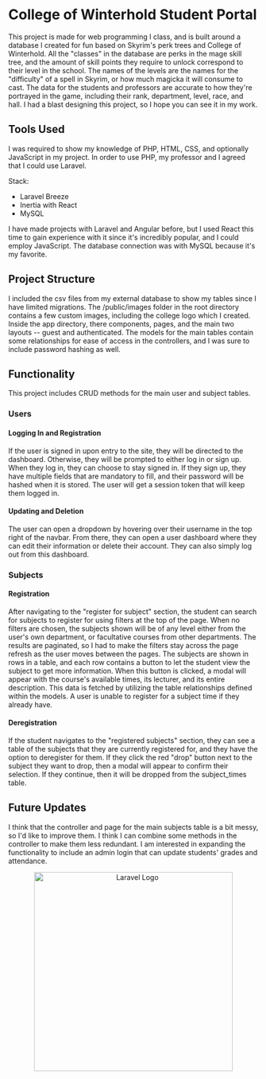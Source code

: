 <h1>College of Winterhold Student Portal</h1>
<p>
  This project is made for web programming I class, and is built around a database I created for fun based on Skyrim's perk trees and College of Winterhold. All the "classes" in the 
  database are perks in the mage skill tree, and the amount of skill points they require to unlock correspond to their level in the school. The names of the levels are the names for 
  the "difficulty" of a spell in Skyrim, or how much magicka it will consume to cast. The data for the students and professors are accurate to how they're portrayed in the game, 
  including their rank, department, level, race, and hall. I had a blast designing this project, so I hope you can see it in my work.
</p>

<h2>Tools Used</h2>
<p>I was required to show my knowledge of PHP, HTML, CSS, and optionally JavaScript in my project. In order to use PHP, my professor and I agreed that I could use Laravel.</p>
<p>Stack:</p>
<ul>
  <li>Laravel Breeze</li>
  <li>Inertia with React</li>
  <li>MySQL</li>
</ul>
<p>
  I have made projects with Laravel and Angular before, but I used React this time to gain experience with it since it's incredibly popular, and I could employ JavaScript. 
  The database connection was with MySQL because it's my favorite.
</p>

<h2>Project Structure</h2>
<p>
  I included the csv files from my external database to show my tables since I have limited migrations. The /public/images folder in the root directory contains a few custom images, including the 
  college logo which I created. Inside the app directory, there components, pages, and the main two layouts -- guest and authenticated. The models for the main tables contain some relationships for
  ease of access in the controllers, and I was sure to include password hashing as well.
</p>

<h2>Functionality</h2>
<p>This project includes CRUD methods for the main user and subject tables.</p>

<h3>Users</h3>
<h4>Logging In and Registration</h4>
<p>
  If the user is signed in upon entry to the site, they will be directed to the dashboard. Otherwise, they will be prompted to either log in or sign up. When they log in, they can choose to stay signed 
  in. If they sign up, they have multiple fields that are mandatory to fill, and their password will be hashed when it is stored. The user will get a session token that will keep them logged in.
</p>

<h4>Updating and Deletion</h4>
<p>
  The user can open a dropdown by hovering over their username in the top right of the navbar. From there, they can open a user dashboard where they can edit their information or 
  delete their account. They can also simply log out from this dashboard.
</p>

<h3>Subjects</h3>
<h4>Registration</h4>
<p>
  After navigating to the "register for subject" section, the student can search for subjects to register for using filters at the top of the page. When no filters are chosen, the subjects 
  shown will be of any level either from the user's own department, or facultative courses from other departments. The results are paginated, so I had to make the filters stay across the page 
  refresh as the user moves between the pages. The subjects are shown in rows in a table, and each row contains a button to let the student view the subject to get more information. When this 
  button is clicked, a modal will appear with the course's available times, its lecturer, and its entire description. This data is fetched by utilizing the table relationships defined within the models.
  A user is unable to register for a subject time if they already have.
</p>

<h4>Deregistration</h4>
<p>
  If the student navigates to the "registered subjects" section, they can see a table of the subjects that they are currently registered for, and they have the option to deregister for them. 
  If they click the red "drop" button next to the subject they want to drop, then a modal will appear to confirm their selection. If they continue, then it will be dropped from the subject_times table.
</p>

<h2>Future Updates</h2>
<p>
  I think that the controller and page for the main subjects table is a bit messy, so I'd like to improve them. I think I can combine some methods in the controller to make them less redundant. I am 
  interested in expanding the functionality to include an admin login that can update students' grades and attendance. 
</p>

<p align="center"><a href="https://laravel.com" target="_blank"><img src="https://raw.githubusercontent.com/laravel/art/master/logo-lockup/5%20SVG/2%20CMYK/1%20Full%20Color/laravel-logolockup-cmyk-red.svg" width="400" alt="Laravel Logo"></a></p>


